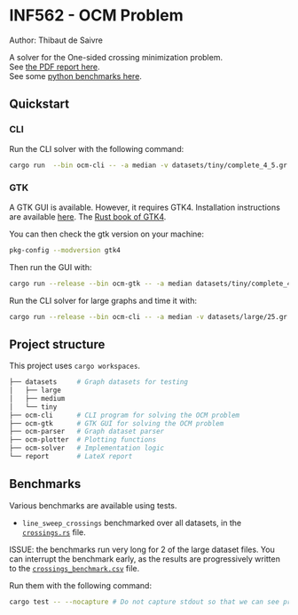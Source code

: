 # INF562 - OCM Problem

Author: Thibaut de Saivre

A solver for the One-sided crossing minimization problem.  
See [the PDF report here](./report/ocm-report.pdf).  
See some [python benchmarks here](./analytics.ipynb).

## Quickstart

### CLI

Run the CLI solver with the following command:

```bash
cargo run  --bin ocm-cli -- -a median -v datasets/tiny/complete_4_5.gr
```

### GTK

A GTK GUI is available. However, it requires GTK4. Installation instructions are available [here](https://gtk-rs.org/gtk4-rs/stable/latest/book/installation.html).
The [Rust book of GTK4](https://gtk-rs.org/gtk4-rs/stable/latest/book).

You can then check the gtk version on your machine:

```bash
pkg-config --modversion gtk4
```

Then run the GUI with:

```bash
cargo run --release --bin ocm-gtk -- -a median datasets/tiny/complete_4_5.gr
```

Run the CLI solver for large graphs and time it with:

```bash
cargo run --release --bin ocm-cli -- -a median -v datasets/large/25.gr
```

## Project structure

This project uses `cargo workspaces`.

```bash
├── datasets     # Graph datasets for testing
│   ├── large
│   ├── medium
│   └── tiny
├── ocm-cli      # CLI program for solving the OCM problem
├── ocm-gtk      # GTK GUI for solving the OCM problem
├── ocm-parser   # Graph dataset parser
├── ocm-plotter  # Plotting functions
├── ocm-solver   # Implementation logic
└── report       # LateX report
```

## Benchmarks

Various benchmarks are available using tests.

- `line_sweep_crossings` benchmarked over all datasets, in the [`crossings.rs`](ocm-solver/src/crossings.rs) file.

ISSUE: the benchmarks run very long for 2 of the large dataset files. You can interrupt the benchmark early, as the results are progressively written to the [`crossings_benchmark.csv`](./crossings_benchmark.csv) file.

Run them with the following command:

```bash
cargo test -- --nocapture # Do not capture stdout so that we can see progress indicators in stdout
```

